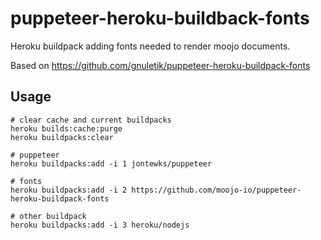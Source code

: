 # puppeteer-heroku-buildback-fonts

Heroku buildpack adding fonts needed to render moojo documents.

Based on https://github.com/gnuletik/puppeteer-heroku-buildpack-fonts

## Usage

```sh-session
# clear cache and current buildpacks
heroku builds:cache:purge
heroku buildpacks:clear

# puppeteer
heroku buildpacks:add -i 1 jontewks/puppeteer

# fonts
heroku buildpacks:add -i 2 https://github.com/moojo-io/puppeteer-heroku-buildpack-fonts

# other buildpack
heroku buildpacks:add -i 3 heroku/nodejs
```

